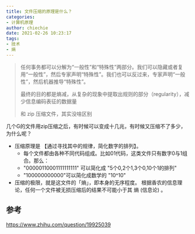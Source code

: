 ```yaml
---
title: 文件压缩的原理是什么？
categories: 
- 计算机原理
author: chiechie
date: 2021-02-26 10:23:17
tags:
- 技术
- 熵
---
```


> 任何事务都可以分解为“一般性”和“特殊性”两部分。我们可以隐藏或者复用“一般性”，然后专家声明“特殊性”。我们也可以反过来，专家声明“一般性”，然后机器推导“特殊性”。
> 
> 最终的目的都是熵减，从复杂的现象中提取出规则的部分（regularity），减少信息编码表征的数据量
> 
> 和 zip 压缩文件，其实没啥区别

几个G的文件用zip压缩之后，有时候可以变成十几兆，有时候又压缩不了多少，为什么呢？

- 压缩原理是 【通过寻找其中的规律，简化数字的排列】。
  - 每个文件都由各种不同代码组成。比如01代码，这类文件只有数字0与1组合。那么：
  - "00000110001111111111" 可以简化成 "5个0,2个1,3个0,10个1的排列"
  - "100000000000"可以简化成数学的 "10^10"
- 压缩的极限，就是这文件的「熵」，即本身的无序程度。
  根据香农的信息理论，任何一个文件被无损压缩后的结果不可能小于其 熵 (信息论) 。
  
## 参考
https://www.zhihu.com/question/19925039
